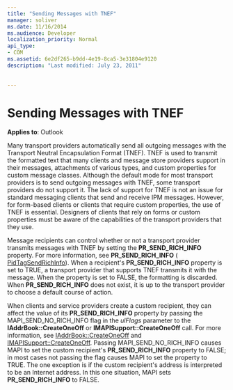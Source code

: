 ```yaml
---
title: "Sending Messages with TNEF"
manager: soliver
ms.date: 11/16/2014
ms.audience: Developer
localization_priority: Normal
api_type:
- COM
ms.assetid: 6e2df265-b9dd-4e19-8ca5-3e31804e9120
description: "Last modified: July 23, 2011"
 
 
---
```


# Sending Messages with TNEF

  
  
**Applies to**: Outlook 
  
Many transport providers automatically send all outgoing messages with the Transport Neutral Encapsulation Format (TNEF). TNEF is used to transmit the formatted text that many clients and message store providers support in their messages, attachments of various types, and custom properties for custom message classes. Although the default mode for most transport providers is to send outgoing messages with TNEF, some transport providers do not support it. The lack of support for TNEF is not an issue for standard messaging clients that send and receive IPM messages. However, for form-based clients or clients that require custom properties, the use of TNEF is essential. Designers of clients that rely on forms or custom properties must be aware of the capabilities of the transport providers that they use.
  
Message recipients can control whether or not a transport provider transmits messages with TNEF by setting the **PR_SEND_RICH_INFO** property. For more information, see **PR_SEND_RICH_INFO** ( [PidTagSendRichInfo](pidtagsendrichinfo-canonical-property.md)). When a recipient's **PR_SEND_RICH_INFO** property is set to TRUE, a transport provider that supports TNEF transmits it with the message. When the property is set to FALSE, the formatting is discarded. When **PR_SEND_RICH_INFO** does not exist, it is up to the transport provider to choose a default course of action. 
  
When clients and service providers create a custom recipient, they can affect the value of its **PR_SEND_RICH_INFO** property by passing the MAPI_SEND_NO_RICH_INFO flag in the  _ulFlags_ parameter to the **IAddrBook::CreateOneOff** or **IMAPISupport::CreateOneOff** call. For more information, see [IAddrBook::CreateOneOff](iaddrbook-createoneoff.md) and [IMAPISupport::CreateOneOff](imapisupport-createoneoff.md). Passing MAPI_SEND_NO_RICH_INFO causes MAPI to set the custom recipient's **PR_SEND_RICH_INFO** property to FALSE; in most cases not passing the flag causes MAPI to set the property to TRUE. The one exception is if the custom recipient's address is interpreted to be an Internet address. In this one situation, MAPI sets **PR_SEND_RICH_INFO** to FALSE. 
  

